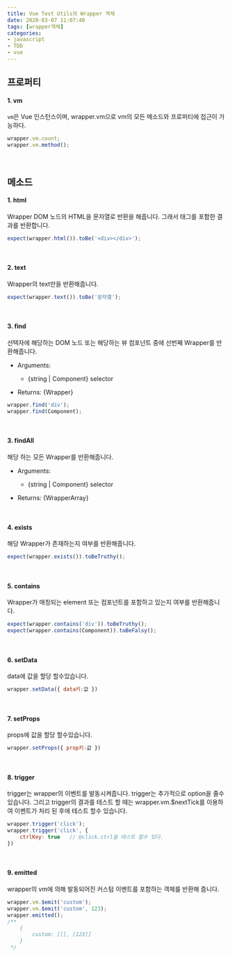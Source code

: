 ```yaml
---
title: Vue Test Utils의 Wrapper 객체
date: 2020-03-07 11:07:40
tags: [wrapper객체]
categories:
- javascript
- TDD
- vue
---
```


## 프로퍼티

#### 1. vm
`vm`은 Vue 인스턴스이며, wrapper.vm으로 vm의 모든 메소드와 프로퍼티에 접근이 가능하다.

```js
wrapper.vm.count;
wrapper.vm.method();
```

<br>

## 메소드

#### 1. html
Wrapper DOM 노드의 HTML을 문자열로 반환을 해줍니다. 그래서 태그를 포함한 결과를 반환합니다.

```js
expect(wrapper.html()).toBe('<div></div>');
```

<br>

#### 2. text
Wrapper의 text만을 반환해줍니다.

```js
expect(wrapper.text()).toBe('문자열');
```

<br>

#### 3. find
선택자에 해당하는 DOM 노드 또는 해당하는 뷰 컴포넌트 중에 선번째 Wrapper를 반환해줍니다.

- Arguments:
    - {string | Component} selector

- Returns: {Wrapper}

```js
wrapper.find('div');
wrapper.find(Component);
```
<br>

#### 3. findAll
해당 하는 모든 Wrapper를 반환해줍니다.

- Arguments:
    - {string | Component} selector

- Returns: {WrapperArray}

<br>

#### 4. exists
해당 Wrapper가 존재하는지 여부를 반환해줍니다.

```js
expect(wrapper.exists()).toBeTruthy();
```

<br>

#### 5. contains
Wrapper가 매칭되는 element 또는 컴포넌트를 포함하고 있는지 여부를 반환해줍니다.

```js
expect(wrapper.contains('div')).toBeTruthy();
expect(wrapper.contains(Component)).toBeFalsy();
```

<br>

#### 6. setData
data에 값을 할당 할수있습니다.

```js
wrapper.setData({ data키:값 })
```

<br>

#### 7. setProps
props에 값을 할당 할수있습니다.

```js
wrapper.setProps({ prop키:값 })
```

<br>

#### 8. trigger
trigger는 wrapper의 이벤트를 발동시켜줍니다. trigger는 추가적으로 option을 줄수 있습니다.
그리고 trigger의 결과를 테스트 할 때는 wrapper.vm.$nextTick를 이용하여 이벤트가 처리 된 후에 테스트 할수 있습니다.

```js
wrapper.trigger('click');
wrapper.trigger('click', {
    ctrlKey: true   // @click.ctrl을 테스트 할수 있다.
})
```

<br>

#### 9. emitted
wrapper의 vm에 의해 발동되어진 커스텀 이벤트를 포함하는 객체를 반환해 줍니다.

```js
wrapper.vm.$emit('custom');
wrapper.vm.$emit('custom', 123);
wrapper.emitted();
/**
    {
        custom: [[], [123]]
    }
 */
```